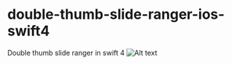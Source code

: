 # double-thumb-slide-ranger-ios-swift4
Double thumb slide ranger in swift 4
![Alt text](relative/path/to/img.jpg?raw=true "Title")
